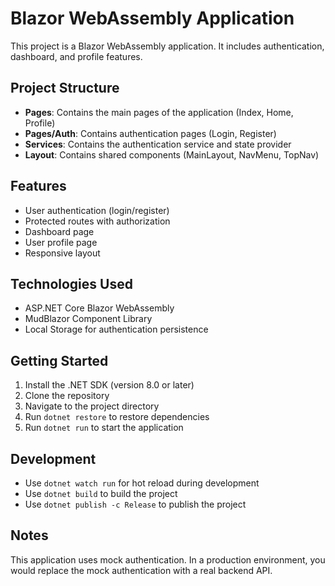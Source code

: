 # Blazor WebAssembly Application

This project is a Blazor WebAssembly application. It includes authentication, dashboard, and profile features.

## Project Structure

- **Pages**: Contains the main pages of the application (Index, Home, Profile)
- **Pages/Auth**: Contains authentication pages (Login, Register)
- **Services**: Contains the authentication service and state provider
- **Layout**: Contains shared components (MainLayout, NavMenu, TopNav)

## Features

- User authentication (login/register)
- Protected routes with authorization
- Dashboard page
- User profile page
- Responsive layout

## Technologies Used

- ASP.NET Core Blazor WebAssembly
- MudBlazor Component Library
- Local Storage for authentication persistence

## Getting Started

1. Install the .NET SDK (version 8.0 or later)
2. Clone the repository
3. Navigate to the project directory
4. Run `dotnet restore` to restore dependencies
5. Run `dotnet run` to start the application

## Development

- Use `dotnet watch run` for hot reload during development
- Use `dotnet build` to build the project
- Use `dotnet publish -c Release` to publish the project

## Notes

This application uses mock authentication. In a production environment, you would replace the mock authentication with a real backend API.
